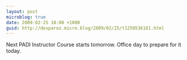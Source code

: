 ```yaml
---
layout: post
microblog: true
date: 2009-02-25 10:00 +1000
guid: http://desparoz.micro.blog/2009/02/25/t1250536161.html
---
```

Next PADI Instructor Course starts tomorrow.  Office day to prepare for it today.
